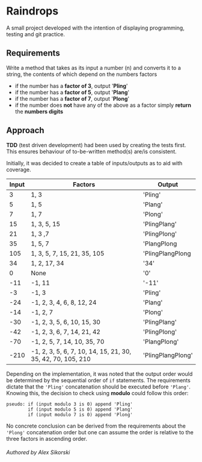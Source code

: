 # Raindrops

A small project developed with the intention of displaying programming, testing and git practice.

## Requirements

Write a method that takes as its input a number (n) and converts it to a string, the contents of which depend on the
numbers factors

- if the number has a **factor of 3**, output '**Pling**'
- if the number has a **factor of 5**, output '**Plang**'
- if the number has a **factor of 7**, output '**Plong**'
- if the number does **not** have any of the above as a factor simply **return** the **numbers digits**

## Approach

**TDD** (test driven development) had been used by creating the tests first. This ensures behaviour of to-be-written
method(s) are/is consistent.

Initially, it was decided to create a table of inputs/outputs as to aid with coverage.

|Input |Factors |Output |
--- | --- | ---
|3|1, 3|'Pling'|
|5|1, 5|'Plang'|
|7|1, 7|'Plong'|
|15|1, 3, 5, 15|'PlingPlang'|
|21|1, 3 ,7|'PlingPlong'
|35|1, 5, 7|'PlangPlong|
|105|1, 3, 5, 7, 15, 21, 35, 105|'PlingPlangPlong|
|34|1, 2, 17, 34 |'34'|
|0|None|'0'|
|-11|-1, 11|'-11'|
|-3|-1, 3|'Pling'|
|-24|-1, 2, 3, 4, 6, 8, 12, 24|'Plang'|
|-14|-1, 2, 7|'Plong'|
|-30|-1, 2, 3, 5, 6, 10, 15, 30|'PlingPlang'|
|-42|-1, 2, 3, 6, 7, 14, 21, 42|'PlingPlong'|
|-70|-1, 2, 5, 7, 14, 10, 35, 70|'PlangPlong'|
|-210|-1, 2, 3, 5, 6, 7, 10, 14, 15, 21, 30, 35, 42, 70, 105, 210|'PlingPlangPlong'|

Depending on the implementation, it was noted that the output order would be determined by the sequential order
of ```if``` statements. The requirements dictate that the ```'Pling'``` concatenation should be executed
before ```'Plang'```. Knowing this, the decision to check using **modulo** could follow this order:

``` 
pseudo: if (input modulo 3 is 0) append 'Pling'
        if (input modulo 5 is 0) append 'Plang'
        if (input modulo 7 is 0) append 'Plong'
```

No concrete conclusion can be derived from the requirements about the ```'Plong'``` concatenation order but one can assume the order is relative to the three factors in ascending order.

###### Authored by Alex Sikorski
